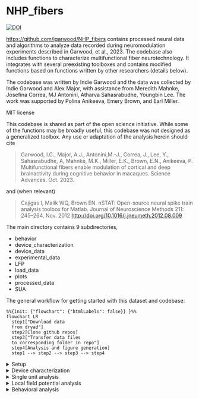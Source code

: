 # NHP_fibers
[![DOI](https://zenodo.org/badge/663635000.svg)](https://zenodo.org/badge/latestdoi/663635000)

https://github.com/igarwood/NHP_fibers contains processed neural data and algorithms to analyze data recorded during neuromodulation experiments described in Garwood, et al., 2023. The codebase also includes functions to characterize multifunctional fiber neurotechnology.  It integrates with several preexisting toolboxes and contains modified functions based on functions written by other researchers (details below). 

The codebase was written by Indie Garwood and the data was collected by Indie Garwood and Alex Major, with assistance from Meredith Mahnke, Josefina Correa, MJ Antonini, Atharva Sahasrabudhe, Youngbin Lee. The work was supported by Polina Anikeeva, Emery Brown, and Earl Miller. 

MIT license

This codebase is shared as part of the open science initiative. While some of the functions may be broadly useful, this codebase was not designed as a generalized toolbox. Any use or adaptation of the analysis herein should cite 
> Garwood, I.C., Major, A.J., Antonini,M.-J., Correa, J., Lee, Y., Sahasrabudhe, A, Mahnke, M.K., Miller, E.K., Brown, E.N., Anikeeva, P. Multifunctional fibers enable modulation of cortical and deep brainactivity during cognitive behavior in macaques. Science Advances. Oct. 2023.

and (when relevant)

> Cajigas I, Malik WQ, Brown EN. nSTAT: Open-source neural spike train analysis toolbox for Matlab. Journal of Neuroscience Methods 211: 245–264, Nov. 2012 http://doi.org/10.1016/j.jneumeth.2012.08.009

The main directory contains 9 subdirectories, 
- behavior
- device_characterization
- device_data
- experimental_data
- LFP
- load_data
- plots
- processed_data
- SUA

The general workflow for getting started with this dataset and codebase:
```mermaid
%%{init: {"flowchart": {"htmlLabels": false}} }%%
flowchart LR
  step1["Download data
  from dryad"]
  step2[Clone github repos]
  step3["Transfer data files
  to corresponding folder in repo"]
  step4[Analysis and figure generation]
  step1 --> step2 --> step3 --> step4
```
<details>
<summary>Setup</summary>
  
  1. Clone https://github.com/igarwood/NHP_fibers
  2. Download data from Dryad (https://doi.org/10.5061/dryad.zkh1893ft) and copy to the corresponding repository folders (or adjust load_data/setup.m to refer to the correct path)
     - Note that, when cloned, the code repository will contain three empty folders, 'experimental_data', 'device_data', and 'processed_data'
     - Download data files (e.g., pmc_gabax) and transfer to experimental_data folder.
     - Download experimental_data.zip, device_data.zip, processed_data.zip and transfer contents to the corresponding folders
  
  3. (Optional) Clone https://github.com/iahncajigas/nSTAT
     - Used for SUA and LFP analysis
  4. (Optional) Download and install chronux toolbox http://chronux.org/
     - Used for LFP analysis
</details>

<details>
<summary>Device characterization</summary>
<blockquote>
<details>
<summary>Directory</summary>
    
  - device_characterization:  directory containing scripts to extract multifunctional fiber electrode impedance, fluidic efficiency, and stiffness data and plot summary figures
</details>

<details>
<summary>Dependencies</summary>
  
  - device_data: directory containing data to quantify multifunctional fiber electrode impedance, fluidic efficiency, and stiffness.
  - plots: directory containing plotting functions used is this directory
  - load_data/setup.m: function which outputs relevant directory locations
</details>

<details>
<summary>Contents</summary>

- device_characterization/impedance.m: script to extract impedance data and plot the magnitude of electrode impedance vs. frequency before and after autoclave sterilization
- device_characterization/DMA.m: script to extract dynamic materials analysis data and plot the stiffness of multifunctional fibers compared to stainless steel cannulas of equivalent dimensions. 
- device_characterization/fluidic: directory containing two scripts for analyzing fluidic efficiency of multifunctional fibers
  > Workflow: vid_analysis &rarr; rate_analysis
  
  > Note: The output from data collected for Garwood 2023 and analyzed with vid_analysis.m are saved in device_data/fluidic
  - device_characterization/fluidic/vid_analysis.m: script for extracting volume infused over time from raw infusion recordings. The infusion is measured through a capillary of known dimensions. The script captures the motion of an oil/water boundary and uses this to measure volume infused over time. 
  - device_characterization/fluidic/rate_analysis.m: script for analyzing fluidic infusion rate across multiple set rates, using volume vs. time data saved in device_data/fluidic (originally analyzed with device_characterization/fluidic/vid_analysis.m). Plots set volume vs. measured volume and an example plot of infused volume over time during a 50 nl/min infusion.
</details>

<details>
<summary>Related manuscript figures</summary>
 
- Figure 1G-I
</details>
</blockquote>
</details>

<details>
<summary>Single unit analysis</summary>
<blockquote>
<details>
<summary>Directory</summary>
  
- SUA: directory to analyze single unit data collected from multifunctional fiber experiments described in Garwood 2023
</details>

<details>
<summary>Dependencies</summary>
  
- experimental_data: directory containing SUA data
- load_data: directory containing functions for extracting metadata
- plots: directory containing plotting functions used is this directory
- processed_data: directory for storing processed data saved by/used in this directory
- nSTAT toolbox: https://github.com/iahncajigas/nSTAT
</details>

<details>
<summary>Contents</summary>
  
> Workflow: sort &rarr; evoked_activity

> Note: Spike sorting output used in Garwood 2023 is saved in processed_data/spike_data/
> - Proceed to evoked_activity if resorting is not required
    
- SUA/sort: directory containing scripts and functions to sort spike waveforms into putative single units
  - SUA/sort/spike_analysis: script for sorting and plotting single unit activity; if not resorting data, set sort variable to zero; sorting is mostly automated analysis with steps for resorting at the user's judgement; run section-by-section
  - SUA/sort/PCA_sort.m: function for sorting spike waveforms recorded across 4 electrodes via PCA and k-means clustering 
  - SUA/sort/PCA_sort_subset.m: function for sorting spike waveforms recorded across a subset of electrodes via PCA and k-means clustering
  - SUA/sort/assign_spikes.m: function for extracting single unit activity waveforms from unsorted spike waveforms and cluster IDs; extracts a sample of 500 spikes for plotting
  
- SUA/evoked_activity: directory for analyzing task evoked single unit activity
  > Workflow: prelim_evoked.m &rarr; ssglm
  - SUA/evoked_activity/prelim_evoked.m: script for performing intial task evoked activity analysis for a given unit. Plots raster plots for all trials as well as raster plots for each task variant.
  - SUA/evoked_activity/evoked_spike.m: function for extracting trial-by-trial unit and behavioral data for a given unit, session, and trial variant
  - SUA/evoked_activity/get_modulation_trials.m: function for determining which trials occur during intracranial infusions
  - SUA/evoked_activity/plot_all_rasters.m: function to plot rasters for all trials and each trial variant
  - SUA/evoked_activity/remove_spike_outliers.m: function to identify trials with outlier spiking activity (these trials are excluded from ssglm estimation)
  - SUA/evoked_activity/time_rescaling_theorem.m: function for rescaling interspike intervals according to the time-rescaling theorem (see citation below)
  - SUA/evoked_activity/trial_info.mat: data structure containing trial phase information
  - SUA/evoked_activity/ssglm: directory for estimating and characterizing state-space generalized linear models from task evoked single unit activity
    > Basic workflow: ssglm_estimate.m &rarr; ssglm_decode.m, ssglm_figs.m
     
    > Workflow including GOF assessment: ssglm_estimate.m, ssglm_estimate_nohist.m, glm_estimate_stationary.m &rarr; ssglm_gof.m     
  
    > Note: Full and reduced ssglm models for PMC GABA session 2 unit 1 are saved in processed_data
    - SUA/evoked_activity/ssglm/ssglm_estimate.m: script for estimating state-space generalized linear model(s) (ssglm) from task evoked single unit activity. Individual models are estimated for the specified task variants. Models are estimated from odd trials (ordered sequentially). This script uses the nSTAT toolbox, including modified functions in SUA/evoked_activity/ssglm/nSTAT_functions/Decoding_Algorithms_IG.m. Output is saved to processed_data.
    - SUA/evoked_activity/ssglm/ssglm_estimate_nohist.m: script for estimating a reduced ssglm with no history terms
    - SUA/evoked_activity/ssglm/glm_estimate_stationary.m: script for estimating a glm from single unit activity (i.e., a reduced version of the ssglm where rate is stationary across trials)
    - SUA/evoked_activity/ssglm/ssglm_gof.m: script for performing goodness-of-fit assessment on estimated ssglm models and corresponding neural data from test (even) trials. Compares a full model to several reduced models. Goodness-of-fit assessment includes KS-plots, and residual autocorrelation analysis.
    - SUA/evoked_activity/ssglm/ssglm_decode.m: script for testing the ability to decode the identity of a given trial variant from test (even) trials. 95% confidence intervals for decoding accuracy are computed with Monte Carlo.
    - SUA/evoked_activity/ssglm/ssglm_figs.m: script for generating summary figures from estimated an ssglm and corresponding neural data (Garwood 2023, Fig 3D-E)
    - SUA/evoked_activity/ssglm/dropindevtest.m: script for performing the drop in deviance test across full and reduced ssglm/glm models
    - SUA/evoked_activity/ssglm/estimate_lambda.m: function for estimating rate from estimated stationary glm parameters
    - SUA/evoked_activity/ssglm/nSTAT_functions/DecodingAlgorithms_IG.m: Class containing adapted functions from nSTAT/DecodingAlgorithms. See nSTAT toolbox and associated citation for more information. 
      
    
</details>

<details>
<summary>Related manuscript figures</summary>

- Fig 2 (See note below)
- Fig 4D-H
- Fig 5B-G
- Figs S2-4, S7-12, S15A-F
</details>

<details>
<summary>Notes</summary>
  
- The state-space point-process analysis described in Garwood 2023 (Methods, Figure 2D-E) was performed with Josefina Correa-Menendez's PPSSM toolbox (https://github.com/josefinacmenendez/PPSSM)
</details>

<details>
<summary>Citations</summary>
  
- Brown EN, Barbieri R, Ventura V, Kass RE, Frank LM. The time-rescaling theorem and its application to neural spike train data analysis. Neural Comput. 2002 Feb;14(2):325-46. doi: 10.1162/08997660252741149. 
- Cajigas I, Malik WQ, Brown EN. nSTAT: Open-source neural spike train analysis toolbox for Matlab. Journal of Neuroscience Methods 211: 245–264, Nov. 2012 http://doi.org/10.1016/j.jneumeth.2012.08.009
- Czanner G, Eden UT, Wirth S, Yanike M, Suzuki WA, Brown EN. Analysis of between-trial and within-trial neural spiking dynamics. J Neurophysiol. 2008 May;99(5):2672-93. doi: 10.1152/jn.00343.2007. 
</details>
</blockquote>
</details>

<details>
<summary>Local field potential analysis</summary>
<blockquote>
<details>
<summary>Directory</summary>
  
- LFP: directory to analyze local field potential data collected from multifunctional fiber experiments described in Garwood 2023
</details>

<details>
<summary>Dependencies</summary>
  
- experimental_data: directory containing LFP data
- load_data: directory containing functions for extracting metadata
- plots: directory containing plotting functions used is this directory
- processed_data: directory for storing processed data saved by/used in this directory
- nSTAT toolbox: https://github.com/iahncajigas/nSTAT
- chronux toolbox: http://chronux.org/
</details>

<details>
<summary>Contents</summary>

- LFP/LFP_analysis.m: function for filtering LFP data, computing and (optionally) plotting spectrograms 
- LFP/spectData.m: function to set multitaper spectral analysis parameters and compute the multitaper spectrogram; calls functions from the chronux toolbox
- LFP/band_power.m: function for extracting mean spectral power over time from specified frequency bands
- LFP/fooof: directory for preprocessing LFP data for FOOOF analysis and characterizing the results
  > Workflow: fooof_preprocessing &rarr; FOOOF (external) &rarr; fooof_analysis

  > Note: output from fooof_preprocessing and FOOOF are saved in experimental_data/data_for_fooof
  - LFP/fooof/fooof_bands.m: function for extracting frequency bands from center frequencies identified with fooof from GABA and saline sessions
  - LFP/fooof/fooof_extract_bs.m: function for extracting confidence intervals from bootstrap samples
  - LFP/fooof/fooof_timecourse.m: script for calculating power in fooof derived frequency bands over time.
  - LFP/fooof/pmc/fooof_preprocessing: script for computing and saving spectral samples from GABA and saline pmc sessions
  - LFP/fooof/pmc/fooof_analysis_bs.m: script for computing and (optionally) plotting statistics from FOOOF analysis with bootstrapping
  - LFP/fooof/pmc/fooof_summary.m: script for plotting FOOOF summary statistics across all session types
  - LFP/fooof/putamen: directory with the same contents as ../pmc but for analyzing putamen data
- LFP/evoked_activity: directory for analyzing task evoked LFP activity
  > Workflow: AR_estimate &rarr; AR_decode.m, AR_gof.m, AR_figs.m

  > Note: AR models for PMC GABA session 2 are saved in processed_data
  - LFP/evoked_activity/evoked_LFP.m: function for extracting trial-by-trial LFP and behavioral data for a given session and task variant
  - LFP/evoked_activity/AR_estimate.m: script for estimating an autoregressive model with trial phase covariates from LFP data; uses the nSTAT toolbox to compute the basis matrix.
  - LFP/evoked_activity/AR_decode.m: script for testing the ability to decode the identity of a given trial variant from test (even) trials. 95% confidence intervals for decoding accuracy are computed with Monte Carlo.
  - LFP/evoked_activity/AR_gof.m: script for analyzing LFP residuals from estimated AR models
  - LFP/evoked_activity/AR_figs: script for plotting LFP across trials and the average response + confidence intervals derived from estimated AR models
</details>

<details>
<summary>Related manuscript figures</summary>
  
- Fig 3
- Fig 4I-K
- Fig 5H-M
- Figs S4, S5, S6, S12, S13, S15
</details>

<details>
<summary>Notes</summary>
  
- Fitting Oscillations and one-over-f (FOOOF) analysis was performed with the FOOOF toolbox (https://github.com/fooof-tools/fooof). Input and output for this analysis is saved in experimental_data/data_for_fooof/
</details>

<details>
<summary>Citations</summary>
  
- Donoghue T, Haller M, Peterson EJ, Varma P, Sebastian P, Gao R, Noto T, Lara AH, Wallis JD,
Knight RT, Shestyuk A, & Voytek B (2020). Parameterizing neural power spectra into periodic
and aperiodic components. Nature Neuroscience, 23, 1655-1665.
DOI: 10.1038/s41593-020-00744-x
</details>

</blockquote>  
</details>

<details>
<summary>Behavioral analysis</summary>
<blockquote>
<details>
<summary>Directory</summary>
  
- behavior: directory to analyze behavioral data collected from multifunctional fiber experiments described in Garwood 2023
</details>

<details>
<summary>Dependencies</summary>
  
- experimental_data: directory containing behavioral data
- load_data: directory containing functions for extracting metadata
- plots: directory containing plotting functions used is this directory
</details>

<details>
<summary>Contents</summary>
  
> Workflow: extract_behavior_stats &rarr; plot_behavior_stats

- behavior/extract_behavior_stats.m: script to extract statistics for behavior before, during, and after intracranial infusions for all experiment types
- behavior/plot_behavior_stats.m: script to plot accuracy, completion rate, left/right selection bias, and reaction time across all experiment types
- behavior/binomial_ci_bs.m: function to determine mean and 95% confidence intervals of binomial random variable with bootstrapping
- behavior/binomial_compare_bs.m: function to determine mean and 95% confidence intervals for the difference between two binomial random variables with bootstrapping
- behavior/balanced_lr_cue.m: function that returns an equal number of trials cued for left vs right; ensures that comparisons of left/right selections represent outcomes from balanced trial cues.
</details>

<details>
<summary>Related manuscript figures</summary>
Fig S14
</details>

</blockquote>
  
</details>
